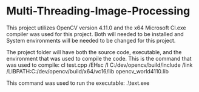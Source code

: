 # Multi-Threading-Image-Processing
This project utilizes OpenCV version 4.11.0 and the x64 Microsoft Cl.exe compiler was used for this project.
Both will needed to be installed and System environments will be needed to be changed for this project.

The project folder will have both the source code, executable, and the environment that was used to compile the code. 
This is the command that was used to compile:
cl test.cpp /EHsc /I C:/dev/opencv/build/include /link /LIBPATH:C:/dev/opencv/build/x64/vc16/lib opencv_world4110.lib

This command was used to run the executable:
.\text.exe
